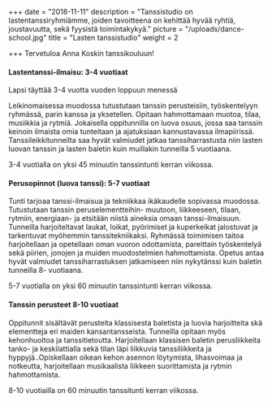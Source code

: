 +++
date = "2018-11-11"
description = "Tanssistudio on lastentanssiryhmiämme, joiden tavoitteena on kehittää hyvää ryhtiä, joustavuutta, sekä fyysistä toimintakykyä."
picture = "/uploads/dance-school.jpg"
title = "Lasten tanssistudio"
weight = 2

+++
Tervetuloa Anna Koskin tanssikouluun! 

####  Lastentanssi-ilmaisu: 3-4 vuotiaat

Lapsi täyttää 3-4 vuotta vuoden loppuun menessä

Leikinomaisessa muodossa tutustutaan tanssin perusteisiin, työskentelyyn ryhmässä, parin kanssa ja yksetellen. Opitaan hahmottamaan muotoa, tilaa, musiikkia ja rytmiä. Jokaisella oppitunnilla on luova osuus, jossa saa tanssin keinoin ilmaista omia tunteitaan ja ajatuksiaan kannustavassa ilmapiirissä. Tanssileikkitunneilta saa hyvät valmiudet jatkaa tanssiharrastusta niin lasten luovan tanssin ja lasten baletin kuin muillakin tunneilla 5 vuotiaana.

3-4 vuotialla on yksi 45 minuutin tanssintunti kerran viikossa. 

#### Perusopinnot  (luova tanssi): 5-7 vuotiaat

Tunti tarjoaa tanssi-ilmaisua ja tekniikkaa ikäkaudelle sopivassa muodossa. Tutustutaan tanssin peruselementteihin- muutoon, liikkeeseen, tilaan, rytmiin, energiaan- ja etsitään niistä aineksia omaan tanssi-ilmaisuun. Tunneilla harjoiteltavat laukat, loikat, pyörimiset ja kuperkeikat jalostuvat ja tarkentuvat myöhemmin tanssitekniikaksi. Ryhmässä toimimisen taitoa harjoitellaan ja opetellaan oman vuoron odottamista, pareittain työskentelyä sekä piirien, jonojen ja muiden muodostelmien hahmottamista. Opetus antaa hyvät valmiudet tanssiharrastuksen jatkamiseen niin nykytänssi kuin baletin tunneilla 8- vuotiaana.

5-7 vuotialla on yksi 60 minuutin tanssintunti kerran viikossa.

#### Tanssin perusteet 8-10 vuotiaat

Oppitunnit sisältävät perusteita klassisesta baletista ja luovia harjoitteita skä elementteja eri maiden kansantansseista. Tunneilla opitaan myös kehonhuoltoa ja tanssitietoutta. Harjoitellaan klassisen baletin perusliikkeita tanko- ja keskilattialla sekä tilan läpi liikkuvia tanssiliikkeita ja hyppyjä..Opiskellaan oikean kehon asennon löytymista, lihasvoimaa ja notkeutta, harjoitellaan musikaalista liikkeen suorittamista ja rytmin hahmottamista.

8-10 vuotiailla on 60 minuutin tanssitunti kerran viikossa.